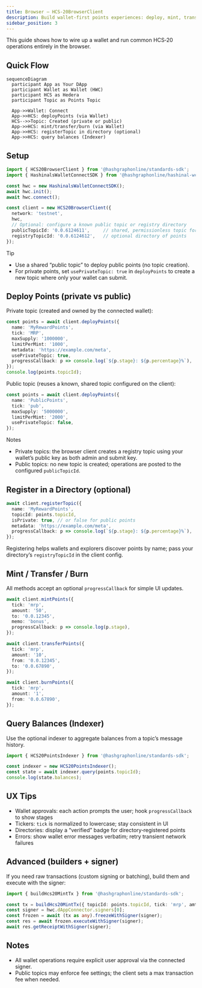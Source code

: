 ```yaml
---
title: Browser — HCS‑20BrowserClient
description: Build wallet‑first points experiences: deploy, mint, transfer, burn, and register topics in directories — all from the browser.
sidebar_position: 3
---
```


This guide shows how to wire up a wallet and run common HCS‑20 operations entirely in the browser.

## Quick Flow

```mermaid
sequenceDiagram
  participant App as Your DApp
  participant Wallet as Wallet (HWC)
  participant HCS as Hedera
  participant Topic as Points Topic

  App->>Wallet: Connect
  App->>HCS: deployPoints (via Wallet)
  HCS-->>Topic: Created (private or public)
  App->>HCS: mint/transfer/burn (via Wallet)
  App->>HCS: registerTopic in directory (optional)
  App->>HCS: query balances (Indexer)
```

## Setup

```ts
import { HCS20BrowserClient } from '@hashgraphonline/standards-sdk';
import { HashinalsWalletConnectSDK } from '@hashgraphonline/hashinal-wc';

const hwc = new HashinalsWalletConnectSDK();
await hwc.init();
await hwc.connect();

const client = new HCS20BrowserClient({
  network: 'testnet',
  hwc,
  // Optional: configure a known public topic or registry directory
  publicTopicId: '0.0.6124611',     // shared, permissionless topic for public points
  registryTopicId: '0.0.6124612',   // optional directory of points
});
```

Tip
- Use a shared “public topic” to deploy public points (no topic creation).
- For private points, set `usePrivateTopic: true` in `deployPoints` to create a new topic where only your wallet can submit.

## Deploy Points (private vs public)

Private topic (created and owned by the connected wallet):

```ts
const points = await client.deployPoints({
  name: 'MyRewardPoints',
  tick: 'MRP',
  maxSupply: '1000000',
  limitPerMint: '1000',
  metadata: 'https://example.com/meta',
  usePrivateTopic: true,
  progressCallback: p => console.log(`${p.stage}: ${p.percentage}%`),
});
console.log(points.topicId);
```

Public topic (reuses a known, shared topic configured on the client):

```ts
const points = await client.deployPoints({
  name: 'PublicPoints',
  tick: 'pub',
  maxSupply: '5000000',
  limitPerMint: '2000',
  usePrivateTopic: false,
});
```

Notes
- Private topics: the browser client creates a registry topic using your wallet’s public key as both admin and submit key.
- Public topics: no new topic is created; operations are posted to the configured `publicTopicId`.

## Register in a Directory (optional)

```ts
await client.registerTopic({
  name: 'MyRewardPoints',
  topicId: points.topicId,
  isPrivate: true, // or false for public points
  metadata: 'https://example.com/meta',
  progressCallback: p => console.log(`${p.stage}: ${p.percentage}%`),
});
```

Registering helps wallets and explorers discover points by name; pass your directory’s `registryTopicId` in the client config.

## Mint / Transfer / Burn

All methods accept an optional `progressCallback` for simple UI updates.

```ts
await client.mintPoints({
  tick: 'mrp',
  amount: '50',
  to: '0.0.12345',
  memo: 'bonus',
  progressCallback: p => console.log(p.stage),
});

await client.transferPoints({
  tick: 'mrp',
  amount: '10',
  from: '0.0.12345',
  to: '0.0.67890',
});

await client.burnPoints({
  tick: 'mrp',
  amount: '1',
  from: '0.0.67890',
});
```

## Query Balances (Indexer)

Use the optional indexer to aggregate balances from a topic’s message history.

```ts
import { HCS20PointsIndexer } from '@hashgraphonline/standards-sdk';

const indexer = new HCS20PointsIndexer();
const state = await indexer.query(points.topicId);
console.log(state.balances);
```

## UX Tips

- Wallet approvals: each action prompts the user; hook `progressCallback` to show stages
- Tickers: `tick` is normalized to lowercase; stay consistent in UI
- Directories: display a “verified” badge for directory‑registered points
- Errors: show wallet error messages verbatim; retry transient network failures

## Advanced (builders + signer)

If you need raw transactions (custom signing or batching), build them and execute with the signer:

```ts
import { buildHcs20MintTx } from '@hashgraphonline/standards-sdk';

const tx = buildHcs20MintTx({ topicId: points.topicId, tick: 'mrp', amt: '5', to: '0.0.123' });
const signer = hwc.dAppConnector.signers[0];
const frozen = await (tx as any).freezeWithSigner(signer);
const res = await frozen.executeWithSigner(signer);
await res.getReceiptWithSigner(signer);
```

## Notes
- All wallet operations require explicit user approval via the connected signer.
- Public topics may enforce fee settings; the client sets a max transaction fee when needed.
